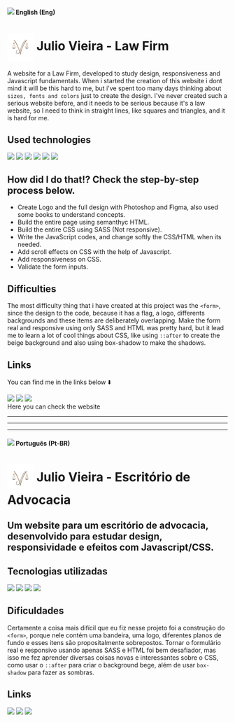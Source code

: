 
#### <img src="https://cdn.jsdelivr.net/gh/hampusborgos/country-flags@main/svg/gb.svg" type="icon" width="30px"> English (Eng)

# <img src="assets/WebImages/Logo.png" type="icon" width="60px" align="center"> Julio Vieira - Law Firm 

A website for a Law Firm, developed to study design, responsiveness and Javascript fundamentals.
When i started the creation of this website i dont mind it will be this hard to me, but i've spent too many days thinking about `sizes, fonts and colors` just to create the design.
I've never created such a serious website before, and it needs to be serious because it's a law website, so I need to think in straight lines, like squares and triangles, and it is hard for me.

## Used technologies
<div> 
  <img src="https://img.shields.io/badge/html5-%23E34F26.svg?style=for-the-badge&logo=html5&logoColor=white" target="_blank">
  <img src="https://img.shields.io/badge/css3-%231572B6.svg?style=for-the-badge&logo=css3&logoColor=white" target="_blank">
  <img src="https://img.shields.io/badge/SASS-hotpink.svg?style=for-the-badge&logo=SASS&logoColor=white" target="_blank">
  <img src="https://img.shields.io/badge/javascript-%23323330.svg?style=for-the-badge&logo=javascript&logoColor=%23F7DF1E" target="_blank">
  <img src="https://img.shields.io/badge/adobe%20photoshop-%2331A8FF.svg?style=for-the-badge&logo=adobe%20photoshop&logoColor=white" target="_blank">
  <img src="https://img.shields.io/badge/figma-%23F24E1E.svg?style=for-the-badge&logo=figma&logoColor=white" target="_blank">

</div>

## How did I do that!? Check the step-by-step process below.

* Create Logo and the full design with Photoshop and Figma, also used some books to understand concepts.
* Build the entire page using semanthyc HTML.
* Build the entire CSS using SASS (Not responsive).
* Write the JavaScript codes, and change softly the CSS/HTML when its needed.
* Add scroll effects on CSS with the help of Javascript.
* Add responsiveness on CSS.
* Validate the form inputs.

## Difficulties

The most difficulty thing that i have created at this project was the `<form>`, since the design to the code, because it has a flag, a logo, differents backgrounds and these items are deliberately overlapping.
Make the form real and responsive using only SASS and HTML was pretty hard, but it lead me to learn a lot of cool things about CSS,
like using `::after` to create the beige background and also using box-shadow to make the shadows.

## Links
You can find me in the links below ⬇️
<div>
  <a href="https://www.linkedin.com/in/wendel-francy/"><img src="https://img.shields.io/badge/linkedin-%230077B5.svg?style=for-the-badge&logo=linkedin&logoColor=white" target="_blank"></a> 
  <a href="mailto:contact@wendelfrancy.com"><img src="https://img.shields.io/badge/Gmail-D14836?style=for-the-badge&logo=gmail&logoColor=white" target="_blank"></a> 
  <a href="https://www.instagram.com/wendelfrancy"><img src="https://img.shields.io/badge/Instagram-%23E4405F.svg?style=for-the-badge&logo=Instagram&logoColor=white" target="_blank"></a> 
</div>
Here you can check the website

<hr>
<hr>
<hr>

#### <img src="https://cdn.jsdelivr.net/gh/hampusborgos/country-flags@main/svg/br.svg" type="icon" width="30px"> Português (Pt-BR)

# <img src="assets/WebImages/Logo.png" type="icon" width="60px" align="center"> Julio Vieira - Escritório de Advocacia 

## Um website para um escritório de advocacia, desenvolvido para estudar design, responsividade e efeitos com Javascript/CSS.
## Tecnologias utilizadas
<div> 
  <img src="https://img.shields.io/badge/html5-%23E34F26.svg?style=for-the-badge&logo=html5&logoColor=white" target="_blank">
  <img src="https://img.shields.io/badge/css3-%231572B6.svg?style=for-the-badge&logo=css3&logoColor=white" target="_blank">
  <img src="https://img.shields.io/badge/SASS-hotpink.svg?style=for-the-badge&logo=SASS&logoColor=white" target="_blank">
  <img src="https://img.shields.io/badge/javascript-%23323330.svg?style=for-the-badge&logo=javascript&logoColor=%23F7DF1E" target="_blank">
</div>

## Dificuldades
Certamente a coisa mais difícil que eu fiz nesse projeto foi a construção do `<form>`, porque nele contém uma bandeira, uma logo, diferentes planos de fundo e esses itens são propositalmente sobrepostos. 
Tornar o formulário real e responsivo usando apenas SASS e HTML foi bem desafiador, mas isso me fez aprender diversas coisas novas e interessantes sobre o CSS,
como usar o `::after` para criar o background bege, além de usar `box-shadow` para fazer as sombras.

## Links

<div>
  <a href="https://www.linkedin.com/in/wendel-francy/"><img src="https://img.shields.io/badge/linkedin-%230077B5.svg?style=for-the-badge&logo=linkedin&logoColor=white" target="_blank"></a> 
  <a href="mailto:contact@wendelfrancy.com"><img src="https://img.shields.io/badge/Gmail-D14836?style=for-the-badge&logo=gmail&logoColor=white" target="_blank"></a> 
  <a href="https://www.instagram.com/wendelfrancy"><img src="https://img.shields.io/badge/Instagram-%23E4405F.svg?style=for-the-badge&logo=Instagram&logoColor=white" target="_blank"></a> 
</div>

